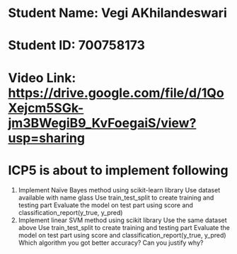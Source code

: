 

# Student Name: Vegi AKhilandeswari
# Student ID: 700758173
# Video Link:  https://drive.google.com/file/d/1QoXejcm5SGk-jm3BWegiB9_KvFoegaiS/view?usp=sharing

# ICP5 is about to implement following
1. Implement Naïve Bayes method using scikit-learn library Use dataset available with name glass
Use train_test_split to create training and testing part Evaluate the model on test part using score and
classification_report(y_true, y_pred)
2. Implement linear SVM method using scikit library Use the same dataset above
Use train_test_split to create training and testing part Evaluate the model on test part using score and
classification_report(y_true, y_pred)
Which algorithm you got better accuracy? Can you justify why?
